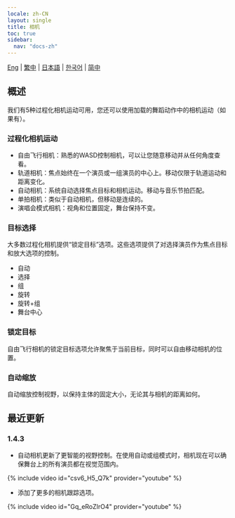 ```yaml
---
locale: zh-CN
layout: single
title: 相机
toc: true
sidebar:
  nav: "docs-zh"
---
```

[Eng](/dancexr/features/camera) | [繁中](/tw/dancexr/features/camera) | [日本語](/jp/dancexr/features/camera) | [한국어](/kr/dancexr/features/camera) | [简中](/zh/dancexr/features/camera)


## 概述
我们有5种过程化相机运动可用，您还可以使用加载的舞蹈动作中的相机运动（如果有）。

### 过程化相机运动
* 自由飞行相机：熟悉的WASD控制相机，可以让您随意移动并从任何角度查看。
* 轨道相机：焦点始终在一个演员或一组演员的中心上。移动仅限于轨道运动和距离变化。
* 自动相机：系统自动选择焦点目标和相机运动。移动与音乐节拍匹配。
* 单拍相机：类似于自动相机，但移动是连续的。
* 演唱会模式相机：视角和位置固定，舞台保持不变。

### 目标选择
大多数过程化相机提供“锁定目标”选项。这些选项提供了对选择演员作为焦点目标和放大选项的控制。
* 自动
* 选择
* 组
* 旋转
* 旋转+组
* 舞台中心

### 锁定目标
自由飞行相机的锁定目标选项允许聚焦于当前目标，同时可以自由移动相机的位置。

### 自动缩放
自动缩放控制视野，以保持主体的固定大小，无论其与相机的距离如何。

## 最近更新
### 1.4.3
* 自动相机更新了更智能的视野控制。在使用自动或组模式时，相机现在可以确保舞台上的所有演员都在视觉范围内。

{% include video id="csv6_H5_Q7k" provider="youtube" %}

* 添加了更多的相机跟踪选项。

{% include video id="Gq_eRoZIrO4" provider="youtube" %}
